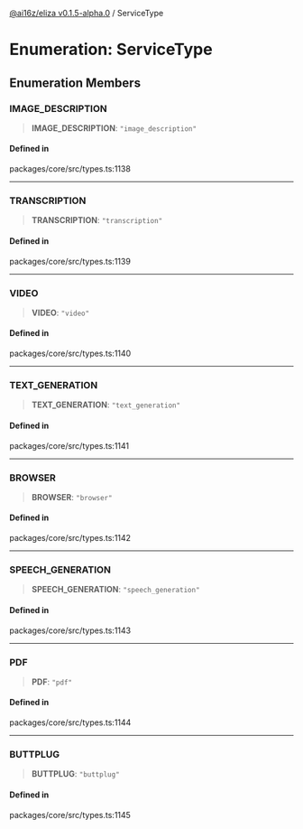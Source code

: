 [@ai16z/eliza v0.1.5-alpha.0](../index.md) / ServiceType

# Enumeration: ServiceType

## Enumeration Members

### IMAGE\_DESCRIPTION

> **IMAGE\_DESCRIPTION**: `"image_description"`

#### Defined in

packages/core/src/types.ts:1138

***

### TRANSCRIPTION

> **TRANSCRIPTION**: `"transcription"`

#### Defined in

packages/core/src/types.ts:1139

***

### VIDEO

> **VIDEO**: `"video"`

#### Defined in

packages/core/src/types.ts:1140

***

### TEXT\_GENERATION

> **TEXT\_GENERATION**: `"text_generation"`

#### Defined in

packages/core/src/types.ts:1141

***

### BROWSER

> **BROWSER**: `"browser"`

#### Defined in

packages/core/src/types.ts:1142

***

### SPEECH\_GENERATION

> **SPEECH\_GENERATION**: `"speech_generation"`

#### Defined in

packages/core/src/types.ts:1143

***

### PDF

> **PDF**: `"pdf"`

#### Defined in

packages/core/src/types.ts:1144

***

### BUTTPLUG

> **BUTTPLUG**: `"buttplug"`

#### Defined in

packages/core/src/types.ts:1145
